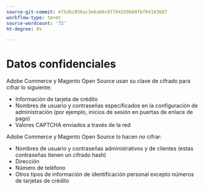 ```yaml
---
source-git-commit: 475dbc056ac3e6a00c8f794259bb0fbf04143687
workflow-type: tm+mt
source-wordcount: '72'
ht-degree: 0%

---
```

# Datos confidenciales

Adobe Commerce y Magento Open Source usan su clave de cifrado para cifrar lo siguiente:

* Información de tarjeta de crédito
* Nombres de usuario y contraseñas especificados en la configuración de administración (por ejemplo, inicios de sesión en puertas de enlace de pago)
* Valores CAPTCHA enviados a través de la red

Adobe Commerce y Magento Open Source lo hacen *no* cifrar:

* Nombres de usuario y contraseñas administrativos y de clientes (estas contraseñas tienen un cifrado hash)
* Dirección
* Número de teléfono
* Otros tipos de información de identificación personal excepto números de tarjetas de crédito

